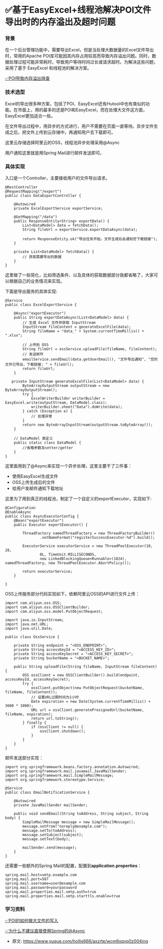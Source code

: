 # ✅基于EasyExcel+线程池解决POI文件导出时的内存溢出及超时问题
<!--page header-->

<a name="AAa2k"></a>
### 背景

在一个后台管理功能中，需要导出Excel，但是当处理大数据量的Excel文件导出时，常用的Apache POI库可能因其内存占用较高而导致内存溢出问题。同时，数据处理过程可能非常耗时，导致用户等待时间过长或请求超时。为解决这些问题，采用了基于 EasyExcel 和线程池的解决方案。

[✅POI导致内存溢出排查](https://www.yuque.com/hollis666/axzrte/sabwlgzwy2nhnseg?view=doc_embed)

<a name="oiiTY"></a>
### 技术选型

Excel的导出很多种方案，包括了POI、EasyExcel还有Hutool中也有类似的功能。在市面上，用的最多的还是POI和EasyExcel，而在处理大文件这方面，EasyExcel更加适合一些。

在文件导出过程中，用异步的方式进行，用户不需要在页面一直等待。异步文件生成之后，把文件上传到云存储中，再通知用户去下载即可。

这里云存储选择阿里云的OSS，线程池异步处理采用@Async

用户通知这里就是用Spring Mail进行邮件发送即可。

<a name="m8zeF"></a>
### 具体实现

入口是一个Controller，主要接收用户的文件导出请求。

```
@RestController
@RequestMapping("/export")
public class DataExportController {

    @Autowired
    private ExcelExportService exportService;

    @GetMapping("/data")
    public ResponseEntity<String> exportData() {
        List<DataModel> data = fetchData();
        String fileUrl = exportService.exportDataAsync(data);

        return ResponseEntity.ok("导出任务开始，文件生成后会通知您下载链接");
    }

    private List<DataModel> fetchData() {
        // 获取需要导出的数据
    }
}

```

这里做了一些简化，比如筛选条件、以及具体的获取数据部分我都省略了，大家可以根据自己的业务情况来实现。

下面是导出服务的具体实现:

```
@Service
public class ExcelExportService {

    @Async("exportExecutor")
    public String exportDataAsync(List<DataModel> data) {
        // 生成 Excel 文件并获取 InputStream
        InputStream fileContent = generateExcelFile(data);
        String fileName = "data_" + System.currentTimeMillis() + ".xlsx";
        
        // 上传到 OSS
        String fileUrl = ossService.uploadFile(fileName, fileContent);
        // 发送邮件
        emailService.sendEmail(data.getUserEmail(), "文件导出通知", "您的文件已导出，下载链接: " + fileUrl);
        return fileUrl;
    }

   private InputStream generateExcelFile(List<DataModel> data) {
        ByteArrayOutputStream outputStream = new ByteArrayOutputStream();
        try {
            ExcelWriterBuilder writerBuilder = EasyExcel.write(outputStream, DataModel.class);
            writerBuilder.sheet("Data").doWrite(data);
        } catch (Exception e) {
            // 处理异常
        }
        return new ByteArrayInputStream(outputStream.toByteArray());
    }

    // DataModel 类定义
    public static class DataModel {
        //省略参数及setter/getter
    }
}

```

这里面用到了@Async来实现一个异步处理，这里主要干了三件事：

- 使用EasyExcel生成文件
- OSS上传生成后的文件
- 给用户发邮件通知下载地址

这里为了用到真正的线程池，制定了一个自定义的exportExecutor，实现如下:

```
@Configuration
@EnableAsync
public class AsyncExecutorConfig {
    @Bean("exportExecutor")
    public Executor exportExecutor() {

        ThreadFactory namedThreadFactory = new ThreadFactoryBuilder()
                .setNameFormat("registerSuccessExecutor-%d").build();

        ExecutorService executorService = new ThreadPoolExecutor(10, 20,
                0L, TimeUnit.MILLISECONDS,
                new LinkedBlockingQueue<Runnable>(1024), namedThreadFactory, new ThreadPoolExecutor.AbortPolicy());

        return executorService;
    }

}

```

OSS上传服务部分代码实现如下，依赖阿里云OSS的API进行文件上传：

```
import com.aliyun.oss.OSS;
import com.aliyun.oss.OSSClientBuilder;
import com.aliyun.oss.model.PutObjectRequest;

import java.io.InputStream;
import java.net.URL;
import java.util.Date;

public class OssService {

    private String endpoint = "<OSS_ENDPOINT>";
    private String accessKeyId = "<ACCESS_KEY_ID>";
    private String accessKeySecret = "<ACCESS_KEY_SECRET>";
    private String bucketName = "<BUCKET_NAME>";

    public String uploadFile(String fileName, InputStream fileContent) {
        OSS ossClient = new OSSClientBuilder().build(endpoint, accessKeyId, accessKeySecret);
        try {
            ossClient.putObject(new PutObjectRequest(bucketName, fileName, fileContent));
            // 设置URL过期时间为1小时
            Date expiration = new Date(System.currentTimeMillis() + 3600 * 1000);
            URL url = ossClient.generatePresignedUrl(bucketName, fileName, expiration);
            return url.toString();
        } finally {
            if (ossClient != null) {
                ossClient.shutdown();
            }
        }
    }
}

```

邮件发送部分实现：

```
import org.springframework.beans.factory.annotation.Autowired;
import org.springframework.mail.javamail.JavaMailSender;
import org.springframework.mail.SimpleMailMessage;
import org.springframework.stereotype.Service;

@Service
public class EmailNotificationService {

    @Autowired
    private JavaMailSender mailSender;

    public void sendEmail(String toAddress, String subject, String body) {
        SimpleMailMessage message = new SimpleMailMessage();
        message.setFrom("noreply@example.com");
        message.setTo(toAddress);
        message.setSubject(subject);
        message.setText(body);

        mailSender.send(message);
    }
}

```

还需要一些额外的Spring Mail的配置，配置到**application.properties**：

```
spring.mail.host=smtp.example.com
spring.mail.port=587
spring.mail.username=user@example.com
spring.mail.password=yourpassword
spring.mail.properties.mail.smtp.auth=true
spring.mail.properties.mail.smtp.starttls.enable=true
```

<a name="fTya9"></a>
### 学习资料

[✅POI的如何做大文件的写入](https://www.yuque.com/hollis666/axzrte/kalmkdx5fukxt13q?view=doc_embed)

[✅为什么不建议直接使用Spring的@Async](https://www.yuque.com/hollis666/axzrte/naw927g44ywpxw4e?view=doc_embed)





<!--page footer-->
- 原文: <https://www.yuque.com/hollis666/axzrte/wcm6xqvp0z004ing>